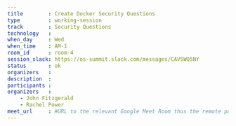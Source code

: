 ```yaml
---
title        : Create Docker Security Questions
type         : working-session
track        : Security Questions
technology   :
when_day     : Wed
when_time    : AM-1
room_id      : room-4
session_slack: https://os-summit.slack.com/messages/CAV5WQ5NY
status       : ok
organizers   :
description  :
participants :
organizers   :
    - John Fitzgerald
    - Rachel Power
meet_url     : #URL to the relevant Google Meet Room thus the remote participants can join a session
---
```


